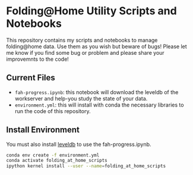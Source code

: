 # Folding@Home Utility Scripts and Notebooks

This repository contains my scripts and notebooks to manage folding@home data.
Use them as you wish but beware of bugs! Please let me know if you find some bug
or problem and please share your improvemnts to the code!

## Current Files

+ `fah-progress.ipynb`: this notebook will download the leveldb of the workserver
and help-you study the state of your data.
+ `environment.yml`: this will install with conda the necessary libraries to run
the code of this repository.

## Install Environment


You must also install [leveldb](https://github.com/google/leveldb) to use the
fah-progress.ipynb.
``` bash
conda env create -f environment.yml
conda activate folding_at_home_scripts
ipython kernel install --user --name=folding_at_home_scripts
```
